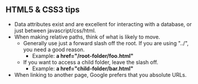 ## HTML5 & CSS3 tips
- Data attributes exist and are excellent for interacting with a database, or just between javascript/css/html.
- When making relative paths, think of what is likely to move.
  - Generally use just a forward slash off the root. If you are using "../", you need a good reason.
    - Example: **a href="/root-folder/foo.html"**
  - If you want to access a child folder, leave the slash off.
    - Example: **a href="child-folder/bar.html"**
- When linking to another page, Google prefers that you absolute URLs.
